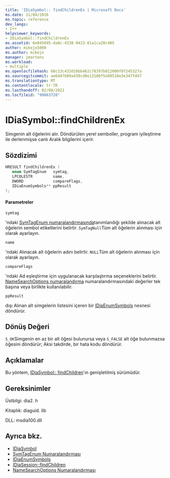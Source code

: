```yaml
---
title: 'IDiaSymbol:: findChildrenEx | Microsoft Docs'
ms.date: 11/04/2016
ms.topic: reference
dev_langs:
- C++
helpviewer_keywords:
- IDiaSymbol::findChildrenEx
ms.assetid: 6e045045-da8c-4338-9423-81a1ca20c405
author: mikejo5000
ms.author: mikejo
manager: jmartens
ms.workload:
- multiple
ms.openlocfilehash: 68c13c433d10bb462c78397b012000f0f245327a
ms.sourcegitcommit: ae6d47b09a439cd0e13180f5e89510e3e347fd47
ms.translationtype: MT
ms.contentlocale: tr-TR
ms.lasthandoff: 02/08/2021
ms.locfileid: "99863720"
---
```

# <a name="idiasymbolfindchildrenex"></a>IDiaSymbol::findChildrenEx
Simgenin alt öğelerini alır. Döndürülen yerel semboller, program iyileştirme ile derlenmişse canlı Aralık bilgilerini içerir.

## <a name="syntax"></a>Sözdizimi

```C++
HRESULT findChildrenEx ( 
   enum SymTagEnum   symtag,
   LPCOLESTR         name,
   DWORD             compareFlags,
   IDiaEnumSymbols** ppResult
);
```

#### <a name="parameters"></a>Parametreler
 `symtag`

'ndaki [SymTagEnum numaralandırmasında](../../debugger/debug-interface-access/symtagenum.md)tanımlandığı şekilde alınacak alt öğelerin sembol etiketlerini belirtir. `SymTagNull`Tüm alt öğelerin alınması için olarak ayarlayın.

 `name`

'ndaki Alınacak alt öğelerin adını belirtir. `NULL`Tüm alt öğelerin alınması için olarak ayarlayın.

 `compareFlags`

'ndaki Ad eşleştirme için uygulanacak karşılaştırma seçeneklerini belirtir. [NameSearchOptions numaralandırma](../../debugger/debug-interface-access/namesearchoptions.md) numaralandırmasındaki değerler tek başına veya birlikte kullanılabilir.

 `ppResult`

dışı Alınan alt simgelerin listesini içeren bir [IDiaEnumSymbols](../../debugger/debug-interface-access/idiaenumsymbols.md) nesnesi döndürür.

## <a name="return-value"></a>Dönüş Değeri
 `S_OK`Simgenin en az bir alt öğesi bulunursa veya `S_FALSE` alt öğe bulunmazsa öğesini döndürür; Aksi takdirde, bir hata kodu döndürür.

## <a name="remarks"></a>Açıklamalar
 Bu yöntem, [IDiaSymbol:: findChildren](../../debugger/debug-interface-access/idiasymbol-findchildren.md)'ın genişletilmiş sürümüdür.

## <a name="requirements"></a>Gereksinimler
 Üstbilgi: dia2. h

 Kitaplık: diaguid. lib

 DLL: msdia100.dll

## <a name="see-also"></a>Ayrıca bkz.
- [IDiaSymbol](../../debugger/debug-interface-access/idiasymbol.md)
- [SymTagEnum Numaralandırması](../../debugger/debug-interface-access/symtagenum.md)
- [IDiaEnumSymbols](../../debugger/debug-interface-access/idiaenumsymbols.md)
- [IDiaSession::findChildren](../../debugger/debug-interface-access/idiasession-findchildren.md)
- [NameSearchOptions Numaralandırması](../../debugger/debug-interface-access/namesearchoptions.md)
